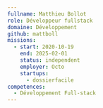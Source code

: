 ```yaml
---
fullname: Matthieu Bollot
role: Développeur fullstack
domaine: Développement
github: mattboll
missions:
  - start: 2020-10-19
    end: 2025-02-01
    status: independent
    employer: Octo
    startups:
      - dossierfacile
competences:
  - Développement Full-stack
---
```

